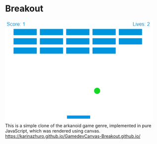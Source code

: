 # Breakout
![image](img/screenGame.png)\
This is a simple clone of the arkanoid game genre, implemented in pure JavaScript, which was rendered using canvas.
https://karinazhuro.github.io/GamedevCanvas-Breakout.github.io/
